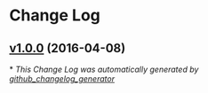 # Change Log

## [v1.0.0](https://github.com/tmodoux/app-android-angelsensor/tree/v1.0.0) (2016-04-08)


\* *This Change Log was automatically generated by [github_changelog_generator](https://github.com/skywinder/Github-Changelog-Generator)*